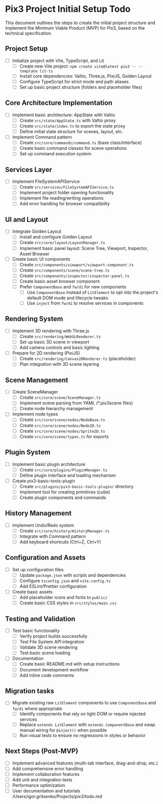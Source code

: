# Pix3 Project Initial Setup Todo

This document outlines the steps to create the initial project structure and implement the Minimum Viable Product (MVP) for Pix3, based on the technical specification.

## Project Setup

- [ ] Initialize project with Vite, TypeScript, and Lit
  - [ ] Create new Vite project: `npm create vite@latest pix3 -- --template lit-ts`
  - [ ] Install core dependencies: Valtio, Three.js, PixiJS, Golden Layout
  - [ ] Configure TypeScript for strict mode and path aliases
  - [ ] Set up basic project structure (folders and placeholder files)

## Core Architecture Implementation

- [ ] Implement basic architecture: AppState with Valtio
  - [ ] Create `src/state/AppState.ts` with Valtio proxy
  - [ ] Create `src/state/index.ts` to export the state proxy
  - [ ] Define initial state structure for scenes, layout, etc.

- [ ] Implement Command pattern
  - [ ] Create `src/core/commands/command.ts` (base class/interface)
  - [ ] Create basic command classes for scene operations
  - [ ] Set up command execution system

## Services Layer

- [ ] Implement FileSystemAPIService
  - [ ] Create `src/services/FileSystemAPIService.ts`
  - [ ] Implement project folder opening functionality
  - [ ] Implement file reading/writing operations
  - [ ] Add error handling for browser compatibility

## UI and Layout

- [ ] Integrate Golden Layout
  - [ ] Install and configure Golden Layout
  - [ ] Create `src/core/layout/LayoutManager.ts`
  - [ ] Implement basic panel layout: Scene Tree, Viewport, Inspector, Asset Browser

- [ ] Create basic UI components
  - [ ] Create `src/components/viewport/viewport-component.ts`
  - [ ] Create `src/components/scene/scene-tree.ts`
  - [ ] Create `src/components/inspector/inspector-panel.ts`
  - [ ] Create basic asset browser component
  - [ ] Prefer `ComponentBase` and `fw/di` for new components
    - [ ] Use `ComponentBase` instead of `LitElement` to opt into the project's default DOM mode and lifecycle tweaks
    - [ ] Use `inject` from `fw/di` to resolve services in components

## Rendering System

- [ ] Implement 3D rendering with Three.js
  - [ ] Create `src/rendering/WebGLRenderer.ts`
  - [ ] Set up basic 3D scene in viewport
  - [ ] Add camera controls and basic lighting

- [ ] Prepare for 2D rendering (PixiJS)
  - [ ] Create `src/rendering/Canvas2DRenderer.ts` (placeholder)
  - [ ] Plan integration with 3D scene layering

## Scene Management

- [ ] Create SceneManager
  - [ ] Create `src/core/scene/SceneManager.ts`
  - [ ] Implement scene parsing from YAML (*.pix3scene files)
  - [ ] Create node hierarchy management

- [ ] Implement node types
  - [ ] Create `src/core/scene/nodes/NodeBase.ts`
  - [ ] Create `src/core/scene/nodes/Node3D.ts`
  - [ ] Create `src/core/scene/nodes/Sprite2D.ts`
  - [ ] Create `src/core/scene/types.ts` for exports

## Plugin System

- [ ] Implement basic plugin architecture
  - [ ] Create `src/core/plugins/PluginManager.ts`
  - [ ] Define plugin interface and loading mechanism

- [ ] Create pix3-basic-tools-plugin
  - [ ] Create `src/plugins/pix3-basic-tools-plugin/` directory
  - [ ] Implement tool for creating primitives (cube)
  - [ ] Create plugin components and commands

## History Management

- [ ] Implement Undo/Redo system
  - [ ] Create `src/core/history/HistoryManager.ts`
  - [ ] Integrate with Command pattern
  - [ ] Add keyboard shortcuts (Ctrl+Z, Ctrl+Y)

## Configuration and Assets

- [ ] Set up configuration files
  - [ ] Update `package.json` with scripts and dependencies
  - [ ] Configure `tsconfig.json` and `vite.config.ts`
  - [ ] Add ESLint/Prettier configuration

- [ ] Create basic assets
  - [ ] Add placeholder icons and fonts to `public/`
  - [ ] Create basic CSS styles in `src/styles/main.css`

## Testing and Validation

- [ ] Test basic functionality
  - [ ] Verify project builds successfully
  - [ ] Test File System API integration
  - [ ] Validate 3D scene rendering
  - [ ] Test basic scene loading

- [ ] Documentation
  - [ ] Create basic README.md with setup instructions
  - [ ] Document development workflow
  - [ ] Add inline code comments

## Migration tasks

- [ ] Migrate existing raw `LitElement` components to use `ComponentBase` and `fw/di` where appropriate
  - [ ] Identify components that rely on light DOM or require injected services
  - [ ] Replace `extends LitElement` with `extends ComponentBase` and swap manual wiring for `@inject()` when possible
  - [ ] Run visual tests to ensure no regressions in styles or behavior

## Next Steps (Post-MVP)

- [ ] Implement advanced features (multi-tab interface, drag-and-drop, etc.)
- [ ] Add comprehensive error handling
- [ ] Implement collaboration features
- [ ] Add unit and integration tests
- [ ] Performance optimization
- [ ] User documentation and tutorials</content>
<parameter name="filePath">/Users/igor.gritsenko/Projects/pix3/todo.md